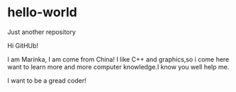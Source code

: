 # hello-world
Just another repository

Hi GitHUb!

I am Marinka, I am come from China! I like C++ and graphics,so i come here want to learn more and
more computer knowledge.I know you well help me.

I want to be a gread coder!

